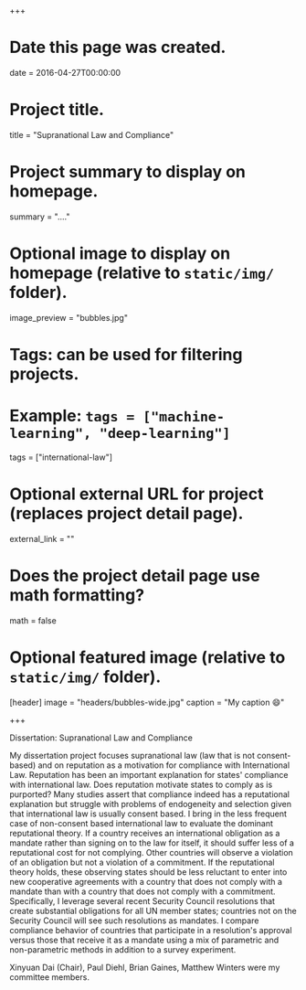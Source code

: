 +++
# Date this page was created.
date = 2016-04-27T00:00:00

# Project title.
title = "Supranational Law and Compliance"

# Project summary to display on homepage.
summary = "...."

# Optional image to display on homepage (relative to `static/img/` folder).
image_preview = "bubbles.jpg"

# Tags: can be used for filtering projects.
# Example: `tags = ["machine-learning", "deep-learning"]`
tags = ["international-law"]

# Optional external URL for project (replaces project detail page).
external_link = ""

# Does the project detail page use math formatting?
math = false

# Optional featured image (relative to `static/img/` folder).
[header]
image = "headers/bubbles-wide.jpg"
caption = "My caption :smile:"

+++

Dissertation: Supranational Law and Compliance

My dissertation project focuses supranational law (law that is not consent-based) and on reputation as a motivation for compliance with International Law. Reputation has been an important explanation for states' compliance with international law.  Does reputation motivate states to comply as is purported?  Many studies assert that compliance indeed has a reputational explanation but struggle with problems of endogeneity and selection given that international law is usually consent based. I bring in the less frequent case of non-consent based international law to evaluate the dominant reputational theory.  If a country receives an international obligation as a mandate rather than signing on to the law for itself, it should suffer less of a reputational cost for not complying.  Other countries will observe a violation of an obligation but not a violation of a commitment.  If the reputational theory holds, these observing states should be less reluctant to enter into new cooperative agreements with a country that does not comply with a mandate than with a country that does not comply with a commitment.  Specifically, I leverage several recent Security Council resolutions that create substantial obligations for all UN member states; countries not on the Security Council will see such resolutions as mandates.  I compare compliance behavior of countries that participate in a resolution's approval versus those that receive it as a mandate using a mix of parametric and non-parametric methods in addition to a survey experiment.  

Xinyuan Dai (Chair), Paul Diehl, Brian Gaines, Matthew Winters were my committee members.  